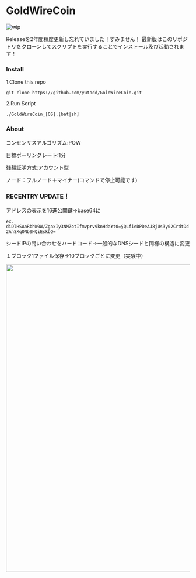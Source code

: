 <h1>GoldWireCoin</h1>

![wip](https://img.shields.io/badge/out%20of%20service-out%20of%20service-red)

Releaseを2年間程度更新し忘れていました！すみません！
最新版はこのリポジトリをクローンしてスクリプトを実行することでインストール及び起動されます！

### Install

 1.Clone this repo  
 
`git clone https://github.com/yutadd/GoldWireCoin.git`  

2.Run Script  

`./GoldWireCoin_[OS].[bat|sh]`  


### About

コンセンサスアルゴリズム:POW  

目標ポーリングレート:1分  

残額証明方式:アカウント型  

ノード：フルノード＋マイナー(コマンドで停止可能です)  

### RECENTRY UPDATE！

 アドレスの表示を16進公開鍵→base64に  
 
`ex. diDlHSAnRbhW0W/ZgaxIy3NMZotIfmvprv9knHdaYt0=§QLfieDPDeAJ8jUs3y02CrdtDd2AnSXqONb9HQiEskbQ=`

 シードIPの問い合わせをハードコード→一般的なDNSシードと同様の構造に変更  
 
 １ブロック1ファイル保存→10ブロックごとに変更（実験中）  
 
<image style="width:840px;height=auto;" src="image/scr.png" />  
